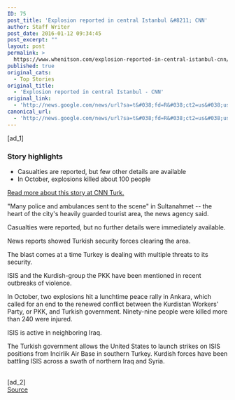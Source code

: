 ```yaml
---
ID: 75
post_title: 'Explosion reported in central Istanbul &#8211; CNN'
author: Staff Writer
post_date: 2016-01-12 09:34:45
post_excerpt: ""
layout: post
permalink: >
  https://www.whenitson.com/explosion-reported-in-central-istanbul-cnn/
published: true
original_cats:
  - Top Stories
original_title:
  - 'Explosion reported in central Istanbul - CNN'
original_link:
  - 'http://news.google.com/news/url?sa=t&#038;fd=R&#038;ct2=us&#038;usg=AFQjCNEj5vdbIMfisu4tymY-1Yn1Qog5uw&#038;clid=c3a7d30bb8a4878e06b80cf16b898331&#038;cid=52779028393947&#038;ei=tciUVtiGEObP8wGbxabACg&#038;url=http://www.cnn.com/2016/01/12/europe/turkey-istanbul-explosion/'
canonical_url:
  - 'http://news.google.com/news/url?sa=t&#038;fd=R&#038;ct2=us&#038;usg=AFQjCNEj5vdbIMfisu4tymY-1Yn1Qog5uw&#038;clid=c3a7d30bb8a4878e06b80cf16b898331&#038;cid=52779028393947&#038;ei=tciUVtiGEObP8wGbxabACg&#038;url=http://www.cnn.com/2016/01/12/europe/turkey-istanbul-explosion/'
---
```

 [ad_1]
<br><div id="body-text"><div class="l-container" readability="27.111472742067"><div class="el__leafmedia el__leafmedia--storyhighlights"><div class="el__storyhighlights_wrapper"><div class="el__storyhighlights"><h3 class="el__headline">Story highlights</h3><ul class="el__storyhighlights__list"><li class="el__storyhighlights__item el__storyhighlights--normal">Casualties are reported, but few other details are available</li><li class="el__storyhighlights__item el__storyhighlights--normal">In October, explosions killed about 100 people</li></ul></div></div></div><p class="zn-body__paragraph"><a href="http://www.cnnturk.com/" target="_blank">Read more about this story at CNN Turk.</a></p><p class="zn-body__paragraph">"Many police and ambulances sent to the scene" in Sultanahmet -- the heart of the city's heavily guarded tourist area,  the news agency said.</p><p class="zn-body__paragraph">Casualties were reported, but no further details were immediately available.</p><p class="zn-body__paragraph">News reports showed Turkish security forces clearing the area.</p><p class="zn-body__paragraph">The blast comes at a time Turkey is dealing with multiple threats to its security.</p><div class="zn-body__read-all" readability="46"><p class="zn-body__paragraph">ISIS and the Kurdish-group the PKK have been mentioned in recent outbreaks of violence.</p><p class="zn-body__paragraph">In October, two explosions hit a lunchtime peace rally in Ankara, which called for an end to the renewed conflict between the Kurdistan Workers' Party, or PKK, and Turkish government. Ninety-nine people were killed more than 240 were injured.</p><p class="zn-body__paragraph">ISIS is active in neighboring Iraq.</p><p class="zn-body__paragraph">The Turkish government allows the United States to launch strikes on ISIS positions from Incirlik Air Base in southern Turkey. Kurdish forces have been battling ISIS across a swath of northern Iraq and Syria.</p></div></div></div>
<br>[ad_2]
<br><a href="http://news.google.com/news/url?sa=t&#038;fd=R&#038;ct2=us&#038;usg=AFQjCNEj5vdbIMfisu4tymY-1Yn1Qog5uw&#038;clid=c3a7d30bb8a4878e06b80cf16b898331&#038;cid=52779028393947&#038;ei=tciUVtiGEObP8wGbxabACg&#038;url=http://www.cnn.com/2016/01/12/europe/turkey-istanbul-explosion/">Source </a>